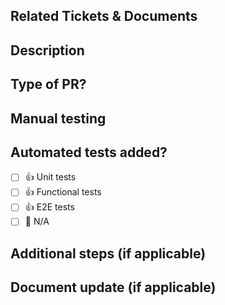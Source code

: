## Related Tickets & Documents

<!--
Add task/issue you were working on and any other documents.
example: [X-1234](url)
-->

## Description

<!--
Please do not leave this blank!
Summary of the change or issues fixed.
-->

## Type of PR?

<!-- Remove the comment blocks to uncomment all applicable types -->

<!-- - 🍕 New feature -->
<!-- - 🐛 Bug Fix -->
<!-- - 🚀 Enhancement -->
<!-- - 🚧 Maintenance -->
<!-- - 🏗️ Other: [Specify your type] -->

## Manual testing

<!--  Outline manual tests performed to verify the changes.
Attach any Screenshots 📸
-->

## Automated tests added?

<!-- Add an 'X' in the box to check them. ex: [x]  -->

- [ ] 👍 Unit tests
- [ ] 👍 Functional tests
- [ ] 👍 E2E tests
- [ ] 🙅 N/A

## Additional steps (if applicable)

<!-- Include additional steps and/or validations for the deployment -->
<!-- If not applicable, please state "not applicable" -->

## Document update (if applicable)

<!-- Please include a summary of any internal or external documentations
that require modifications for the current deployment -->
<!-- If not applicable, please state "not applicable" -->